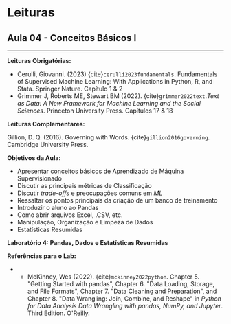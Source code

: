 # Leituras

## Aula 04 - Conceitos Básicos I
___

**Leituras Obrigatórias:**  
- Cerulli, Giovanni. (2023) {cite}`cerulli2023fundamentals`. Fundamentals of Supervised Machine Learning: With Applications in Python, R, and Stata. Springer Nature. Capítulo 1 & 2
- Grimmer J, Roberts ME, Stewart BM (2022). {cite}`grimmer2022text`.*Text as Data: A New Framework for Machine Learning and the Social Sciences*. Princeton University Press. Capítulos 17 & 18


**Leituras Complementares:**


Gillion, D. Q. (2016). Governing with Words. {cite}`gillion2016governing`. Cambridge University Press. 


**Objetivos da Aula:**  
- Apresentar conceitos básicos de Aprendizado de Máquina Supervisionado
- Discutir as principais métricas de Classificação
- Discutir *trade-offs* e preocupações comuns em *ML*
- Ressaltar os pontos principais da criação de um banco de treinamento
- Introduzir o aluno ao Pandas
- Como abrir arquivos Excel, .CSV, etc. 
- Manipulação, Organização e Limpeza de Dados
- Estatísticas Resumidas

**Laboratório 4: Pandas, Dados e Estatísticas Resumidas**  


**Referências para o Lab:**  
- - McKinney, Wes (2022). {cite}`mckinney2022python`. Chapter 5. "Getting Started with pandas", Chapter 6. "Data Loading, Storage, and File Formats", Chapter 7. "Data Cleaning and Preparation", and Chapter 8. "Data Wrangling: Join, Combine, and Reshape" in *Python for Data Analysis Data Wrangling with pandas, NumPy, and Jupyter*. Third Edition. O'Reilly.


